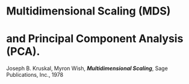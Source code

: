 # Multidimensional Scaling (MDS)
# and Principal Component Analysis (PCA).


Joseph B. Kruskal, Myron Wish, __*Multidimensional Scaling*__, Sage Publications, Inc., 1978
